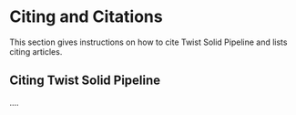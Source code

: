 # Citing and Citations
This section gives instructions on how to cite Twist Solid Pipeline and lists citing articles.

## Citing Twist Solid Pipeline
....